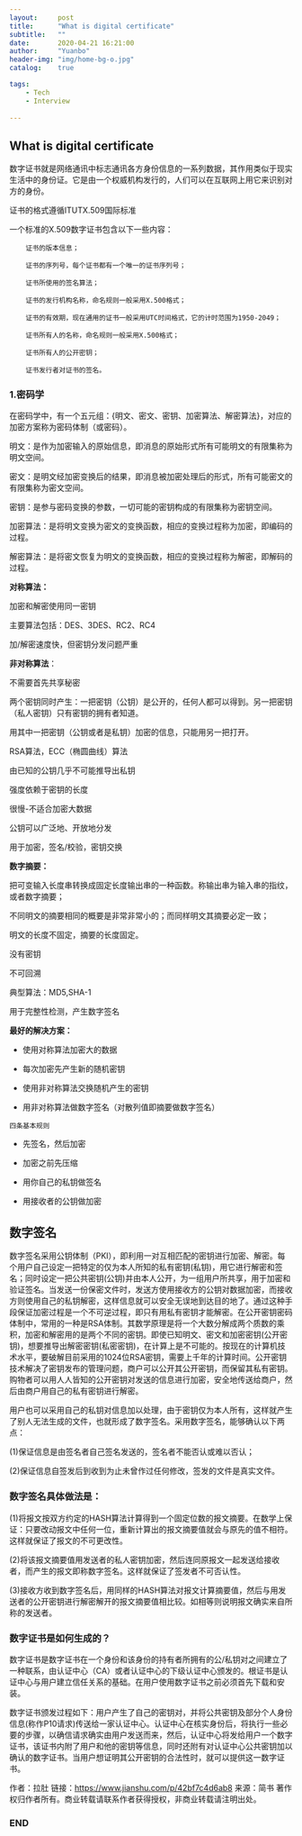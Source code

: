 ```yaml
---
layout:     post
title:      "What is digital certificate"
subtitle:   ""
date:       2020-04-21 16:21:00
author:     "Yuanbo"
header-img: "img/home-bg-o.jpg"
catalog:    true

tags:
    - Tech
    - Interview
    
---
```



## What is digital certificate


数字证书就是网络通讯中标志通讯各方身份信息的一系列数据，其作用类似于现实生活中的身份证。它是由一个权威机构发行的，人们可以在互联网上用它来识别对方的身份。

证书的格式遵循ITUTX.509国际标准

一个标准的X.509数字证书包含以下一些内容：

        证书的版本信息；
        
        证书的序列号，每个证书都有一个唯一的证书序列号；
        
        证书所使用的签名算法；
        
        证书的发行机构名称，命名规则一般采用X.500格式；
        
        证书的有效期，现在通用的证书一般采用UTC时间格式，它的计时范围为1950-2049；
        
        证书所有人的名称，命名规则一般采用X.500格式；
        
        证书所有人的公开密钥；
        
        证书发行者对证书的签名。

### 1.密码学

在密码学中，有一个五元组：{明文、密文、密钥、加密算法、解密算法}，对应的加密方案称为密码体制（或密码）。

明文：是作为加密输入的原始信息，即消息的原始形式所有可能明文的有限集称为明文空间。

密文：是明文经加密变换后的结果，即消息被加密处理后的形式，所有可能密文的有限集称为密文空间。

密钥：是参与密码变换的参数，一切可能的密钥构成的有限集称为密钥空间。

加密算法：是将明文变换为密文的变换函数，相应的变换过程称为加密，即编码的过程。

解密算法：是将密文恢复为明文的变换函数，相应的变换过程称为解密，即解码的过程。

**对称算法：**

加密和解密使用同一密钥

主要算法包括：DES、3DES、RC2、RC4

加/解密速度快，但密钥分发问题严重



**非对称算法**：

不需要首先共享秘密

两个密钥同时产生：一把密钥（公钥）是公开的，任何人都可以得到。另一把密钥（私人密钥）只有密钥的拥有者知道。

用其中一把密钥（公钥或者是私钥）加密的信息，只能用另一把打开。

RSA算法，ECC（椭圆曲线）算法

由已知的公钥几乎不可能推导出私钥

强度依赖于密钥的长度

很慢-不适合加密大数据

公钥可以广泛地、开放地分发

用于加密，签名/校验，密钥交换

**数字摘要：**

把可变输入长度串转换成固定长度输出串的一种函数。称输出串为输入串的指纹，或者数字摘要；

不同明文的摘要相同的概要是非常非常小的；而同样明文其摘要必定一致；

明文的长度不固定，摘要的长度固定。

没有密钥

不可回溯

典型算法：MD5,SHA-1

用于完整性检测，产生数字签名


**最好的解决方案：**

- 使用对称算法加密大的数据

- 每次加密先产生新的随机密钥

- 使用非对称算法交换随机产生的密钥

- 用非对称算法做数字签名（对散列值即摘要做数字签名）

`四条基本规则`

- 先签名，然后加密

- 加密之前先压缩

- 用你自己的私钥做签名

- 用接收者的公钥做加密


## 数字签名

数字签名采用公钥体制（PKI），即利用一对互相匹配的密钥进行加密、解密。每个用户自己设定一把特定的仅为本人所知的私有密钥(私钥)，用它进行解密和签名；同时设定一把公共密钥(公钥)并由本人公开，为一组用户所共享，用于加密和验证签名。当发送一份保密文件时，发送方使用接收方的公钥对数据加密，而接收方则使用自己的私钥解密，这样信息就可以安全无误地到达目的地了。通过这种手段保证加密过程是一个不可逆过程，即只有用私有密钥才能解密。在公开密钥密码体制中，常用的一种是RSA体制。其数学原理是将一个大数分解成两个质数的乘积，加密和解密用的是两个不同的密钥。即使已知明文、密文和加密密钥(公开密钥)，想要推导出解密密钥(私密密钥)，在计算上是不可能的。按现在的计算机技术水平，要破解目前采用的1024位RSA密钥，需要上千年的计算时间。公开密钥技术解决了密钥发布的管理问题，商户可以公开其公开密钥，而保留其私有密钥。购物者可以用人人皆知的公开密钥对发送的信息进行加密，安全地传送给商户，然后由商户用自己的私有密钥进行解密。

用户也可以采用自己的私钥对信息加以处理，由于密钥仅为本人所有，这样就产生了别人无法生成的文件，也就形成了数字签名。采用数字签名，能够确认以下两点：

(1)保证信息是由签名者自己签名发送的，签名者不能否认或难以否认；

(2)保证信息自签发后到收到为止未曾作过任何修改，签发的文件是真实文件。

### 数字签名具体做法是：

(1)将报文按双方约定的HASH算法计算得到一个固定位数的报文摘要。在数学上保证：只要改动报文中任何一位，重新计算出的报文摘要值就会与原先的值不相符。这样就保证了报文的不可更改性。

(2)将该报文摘要值用发送者的私人密钥加密，然后连同原报文一起发送给接收者，而产生的报文即称数字签名。这样就保证了签发者不可否认性。

(3)接收方收到数字签名后，用同样的HASH算法对报文计算摘要值，然后与用发送者的公开密钥进行解密解开的报文摘要值相比较。如相等则说明报文确实来自所称的发送者。


### 数字证书是如何生成的？

数字证书是数字证书在一个身份和该身份的持有者所拥有的公/私钥对之间建立了一种联系，由认证中心（CA）或者认证中心的下级认证中心颁发的。根证书是认证中心与用户建立信任关系的基础。在用户使用数字证书之前必须首先下载和安装。


数字证书颁发过程如下：用户产生了自己的密钥对，并将公共密钥及部分个人身份信息(称作P10请求)传送给一家认证中心。认证中心在核实身份后，将执行一些必要的步骤，以确信请求确实由用户发送而来，然后，认证中心将发给用户一个数字证书，该证书内附了用户和他的密钥等信息，同时还附有对认证中心公共密钥加以确认的数字证书。当用户想证明其公开密钥的合法性时，就可以提供这一数字证书。


作者：拉肚
链接：https://www.jianshu.com/p/42bf7c4d6ab8
来源：简书
著作权归作者所有。商业转载请联系作者获得授权，非商业转载请注明出处。

### END

